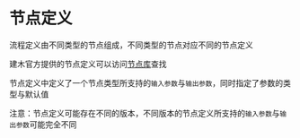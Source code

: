 # 节点定义

流程定义由不同类型的节点组成，不同类型的节点对应不同的节点定义

建木官方提供的节点定义可以访问[节点库](https://hub.jianmu.dev/)查找

节点定义中定义了一个节点类型所支持的`输入参数`与`输出参数`，同时指定了参数的类型与默认值

注意：节点定义可能存在不同的版本，不同版本的节点定义所支持的`输入参数`与`输出参数`可能完全不同